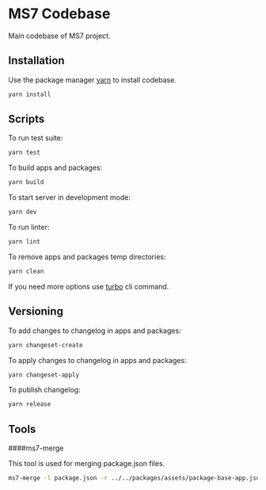 # MS7 Codebase

Main codebase of MS7 project.

## Installation

Use the package manager [yarn](https://classic.yarnpkg.com/en/docs/install#debian-stable) to install codebase.

```bash
yarn install
```

## Scripts

To run test suite:
```bash
yarn test
```

To build apps and packages:
```bash
yarn build
```

To start server in development mode:
```bash
yarn dev
```

To run linter:
```bash
yarn lint
```

To remove apps and packages temp directories:
```bash
yarn clean
```

If you need more options use [turbo](https://turborepo.org/docs/core-concepts/filtering) cli command.

## Versioning

To add changes to changelog in apps and packages:
```bash
yarn changeset-create
```

To apply changes to changelog in apps and packages:
```bash
yarn changeset-apply
```

To publish changelog:
```bash
yarn release
```

## Tools

####ms7-merge

This tool is used for merging package.json files.

```bash
ms7-merge -l package.json -r ../../packages/assets/package-base-app.json
```